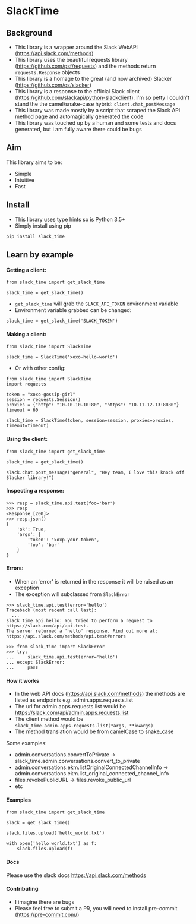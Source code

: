 # SlackTime

## Background
* This library is a wrapper around the Slack WebAPI (https://api.slack.com/methods)
* This library uses the beautiful requests library (https://github.com/psf/requests) and the methods return `requests.Response` objects
* This library is a homage to the great (and now archived) Slacker (https://github.com/os/slacker)
* This library is a response to the official Slack client (https://github.com/slackapi/python-slackclient). I'm so petty I couldn't stand the the camel/snake-case hybrid: `client.chat_postMessage`
* This library was made mostly by a script that scraped the Slack API method page and automagically generated the code
* This library was touched up by a human and some tests and docs generated, but I am fully aware there could be bugs


## Aim
This library aims to be:
* Simple
* Intuitive
* Fast

## Install
* This library uses type hints so is Python 3.5+
* Simply install using pip
```
pip install slack_time
```

## Learn by example
#### Getting a client:
```
from slack_time import get_slack_time

slack_time = get_slack_time()
```
* `get_slack_time` will grab the `SLACK_API_TOKEN` environment variable
* Environment variable grabbed can be changed:
```
slack_time = get_slack_time('SLACK_TOKEN')
```

#### Making a client:
```
from slack_time import SlackTime

slack_time = SlackTime('xoxo-hello-world')
```
* Or with other config:
```
from slack_time import SlackTime
import requests

token = "xoxo-gossip-girl"
session = requests.Session()
proxies = {"http": "10.10.10.10:80", "https": "10.11.12.13:8080"}
timeout = 60

slack_time = SlackTime(token, session=session, proxies=proxies, timeout=timeout)
```

#### Using the client:
```
from slack_time import get_slack_time

slack_time = get_slack_time()

slack.chat.post_message("general", "Hey team, I love this knock off Slacker library!")
```

#### Inspecting a response:
```
>>> resp = slack_time.api.test(foo='bar')
>>> resp
<Response [200]>
>>> resp.json()
{
    'ok': True,
    'args': {
        'token': 'xoxp-your-token',
        'foo': 'bar'
    }
}
```

#### Errors:
* When an 'error' is returned in the response it will be raised as an exception
* The exception will subclassed from `SlackError`
```
>>> slack_time.api.test(error='hello')
Traceback (most recent call last):
  ...
slack_time.api.hello: You tried to perform a request to https://slack.com/api/api.test.
The server returned a 'hello' response. Find out more at: https://api.slack.com/methods/api.test#errors

>>> from slack_time import SlackError
>>> try:
...     slack_time.api.test(error='hello')
... except SlackError:
...     pass
```

#### How it works
* In the web API docs (https://api.slack.com/methods) the methods are listed as endpoints e.g. admin.apps.requests.list
* The url for admin.apps.requests.list would be https://slack.com/api/admin.apps.requests.list
* The client method would be `slack_time.admin.apps.requests.list(*args, **kwargs)`
* The method translation would be from camelCase to snake_case

Some examples:
* admin.conversations.convertToPrivate -> slack_time.admin.conversations.convert_to_private
* admin.conversations.ekm.listOriginalConnectedChannelInfo -> admin.conversations.ekm.list_original_connected_channel_info
* files.revokePublicURL -> files.revoke_public_url
* etc

#### Examples
```
from slack_time import get_slack_time

slack = get_slack_time()

slack.files.upload('hello_world.txt')

with open('hello_world.txt') as f:
    slack.files.upload(f)
```


#### Docs
Please use the slack docs https://api.slack.com/methods


#### Contributing
* I imagine there are bugs
* Please feel free to submit a PR, you will need to install pre-commit (https://pre-commit.com/)
